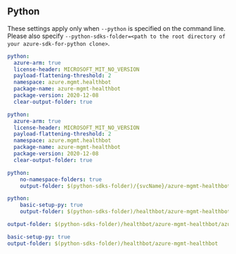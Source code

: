 ## Python

These settings apply only when `--python` is specified on the command line.
Please also specify `--python-sdks-folder=<path to the root directory of your azure-sdk-for-python clone>`.

```yaml $(python) && !$(track2)
python:
  azure-arm: true
  license-header: MICROSOFT_MIT_NO_VERSION
  payload-flattening-threshold: 2
  namespace: azure.mgmt.healthbot
  package-name: azure-mgmt-healthbot
  package-version: 2020-12-08
  clear-output-folder: true
```
```yaml $(python) && $(track2)
python:
  azure-arm: true
  license-header: MICROSOFT_MIT_NO_VERSION
  payload-flattening-threshold: 2
  namespace: azure.mgmt.healthbot
  package-name: azure-mgmt-healthbot
  package-version: 2020-12-08
  clear-output-folder: true
```

``` yaml $(python) && $(python-mode) == 'update'
python:
    no-namespace-folders: true
    output-folder: $(python-sdks-folder)/{svcName}/azure-mgmt-healthbot/azure/mgmt/healthbot
```
``` yaml $(python) && $(python-mode) == 'create'
python:
    basic-setup-py: true
    output-folder: $(python-sdks-folder)/healthbot/azure-mgmt-healthbot
```

``` yaml $(python-mode) == 'update' && $(track2)
output-folder: $(python-sdks-folder)/healthbot/azure-mgmt-healthbot/azure/mgmt/healthbot
```
``` yaml $(python-mode) == 'create' && $(track2)
basic-setup-py: true
output-folder: $(python-sdks-folder)/healthbot/azure-mgmt-healthbot
```